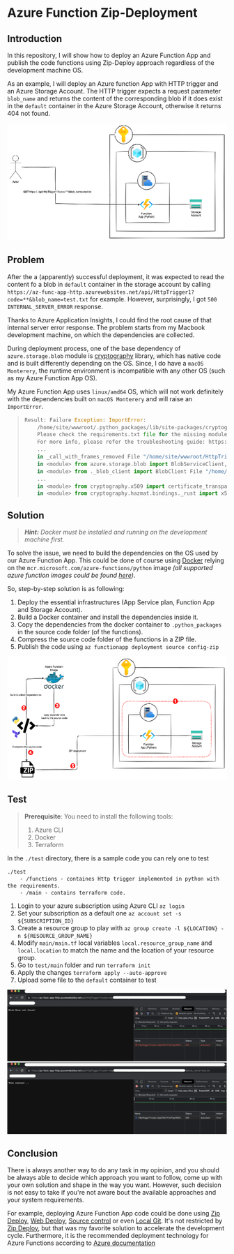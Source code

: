 # Azure Function Zip-Deployment

## Introduction

In this repository, I will show how to deploy an Azure Function App and publish the code functions using Zip-Deploy
approach regardless of the development machine OS.

As an example, I will deploy an Azure function App with HTTP trigger and an Azure Storage Account.
The HTTP trigger expects a request parameter `blob_name` and returns the content of the corresponding blob if it does
exist in the `default` container in the Azure Storage Account, otherwise it returns 404 not found.

![](./docs/az-func-zip-deploy-overview.png "Example system")

## Problem

After the a (apparently) successful deployment, it was expected to read the content fo a blob in `default` container in
the
storage account by calling `https://az-func-app-http.azurewebsites.net/api/HttpTrigger1?code=**&blob_name=test.txt` for
example. However, surprisingly, I got `500 INTERNAL_SERVER_ERROR` response.

Thanks to Azure Application Insights, I could find the root
cause of that internal server error response.
The problem starts from my Macbook development machine, on which the dependencies are collected.

During deployment process, one of the base dependency of `azure.storage.blob` module
is [cryptography](https://cryptography.io/en/latest/installation/#supported-platforms)
library, which has native code and is built differently depending on the OS.
Since, I do have a `macOS Monterery`, the runtime environment is incompatible with any other OS (such as my Azure Function App OS).

My Azure Function App uses `linux/amd64` OS, which will not work definitely with the dependencies built on
`macOS Monterery` and will raise an `ImportError`.

> ```python
> Result: Failure Exception: ImportError:
>     /home/site/wwwroot/.python_packages/lib/site-packages/cryptography/hazmat/bindings/_rust.abi3.so: invalid ELF header.
>     Please check the requirements.txt file for the missing module.
>     For more info, please refer the troubleshooting guide: https://aka.ms/functions-modulenotfound Stack:
>     ... 
>     in _call_with_frames_removed File "/home/site/wwwroot/HttpTrigger1/__init__.py",  line 3,
>     in <module> from azure.storage.blob import BlobServiceClient, ContainerClient File "/home/site/wwwroot/.python_packages/lib/site-packages/azure/storage/blob/__init__.py", line 10,
>     in <module> from ._blob_client import BlobClient File "/home/site/wwwroot/.python_packages/lib/site-packages/azure/storage/blob/_blob_client.py", line 55, 
>     ...
>     in <module> from cryptography.x509 import certificate_transparency File "/home/site/wwwroot/.python_packages/lib/site-packages/cryptography/x509/certificate_transparency.py", line 10,
>     in <module> from cryptography.hazmat.bindings._rust import x509 as rust_x509
> ```

## Solution

> _**Hint:** Docker must be installed and running on the development machine first._

To solve the issue, we need to build the dependencies on the OS used by our Azure Function App.
This could be done of course using [Docker](https://docs.docker.com) relying on
the `mcr.microsoft.com/azure-functions/python` image
_(all supported azure function images could be found [here](https://hub.docker.com/_/microsoft-azure-functions))_.

So, step-by-step solution is as following:

1. Deploy the essential infrastructures (App Service plan, Function App and Storage Account).
2. Build a Docker container and install the dependencies inside it.
3. Copy the dependencies from the docker container to `.python_packages` in the source code folder (of the functions).
4. Compress the source code folder of the functions in a ZIP file.
5. Publish the code using `az functionapp deployment source config-zip`


![](./docs/az-func-zip-deploy.png "Zip-Deployment")


## Test

> **Prerequisite**:
> You need to install the following tools:
>   1. Azure CLI
>   2. Docker
>   3. Terraform

In the `./test` directory, there is a sample code you can rely one to test

```
./test
    - /functions - containes Http trigger implemented in python with the requirements.
    - /main - contains terraform code.
```

1. Login to your azure subscription using Azure CLI `az login`
2. Set your subscription as a default one `az account set -s ${SUBSCRIPTION_ID}`
3. Create a resource group to play with `az group create -l ${LOCATION} -n ${RESOURCE_GROUP_NAME}`
4. Modify `main/main.tf` local variables `local.resource_group_name` and `local.location` to match the name and the location of your resource group.
5. Go to `test/main` folder and run `terraform init`
6. Apply the changes `terraform apply --auto-approve`
7. Upload some file to the `default` container to test


![](./docs/blob-not-found-example.png "Blob not found example")
![](./docs/blob-found-example.png "Blob found example")


## Conclusion

There is always another way to do any task in my opinion, and you should be always able to decide which approach you want
to follow, come up with your own solution and shape in the way you want.
However, such decision is not easy to take if you're not aware bout the available approaches and your system  requirements.

For example, deploying Azure Function App code could be done using [Zip Deploy](https://learn.microsoft.com/en-us/azure/azure-functions/functions-deployment-technologies#zip-deploy), [Web Deploy](https://learn.microsoft.com/en-us/azure/azure-functions/functions-deployment-technologies#web-deploy-msdeploy), [Source control](https://learn.microsoft.com/en-us/azure/azure-functions/functions-deployment-technologies#source-control) or even [Local Git](https://learn.microsoft.com/en-us/azure/azure-functions/functions-deployment-technologies#local-git).
It's not restricted by [Zip Deploy](https://learn.microsoft.com/en-us/azure/azure-functions/functions-deployment-technologies#zip-deploy), but that was my favorite solution to accelerate the development cycle.
Furthermore, it is the recommended deployment technology for Azure Functions according to [Azure documentation](https://learn.microsoft.com/en-us/azure/azure-functions/functions-deployment-technologies)
